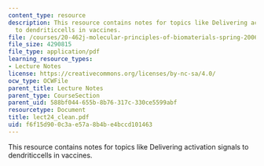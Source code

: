 ```yaml
---
content_type: resource
description: This resource contains notes for topics like Delivering activation signals
  to dendriticcells in vaccines.
file: /courses/20-462j-molecular-principles-of-biomaterials-spring-2006/f6f15d900c3ae57a8b4be4bccd101463_lect24_clean.pdf
file_size: 4290815
file_type: application/pdf
learning_resource_types:
- Lecture Notes
license: https://creativecommons.org/licenses/by-nc-sa/4.0/
ocw_type: OCWFile
parent_title: Lecture Notes
parent_type: CourseSection
parent_uid: 588bf044-655b-8b76-317c-330ce5599abf
resourcetype: Document
title: lect24_clean.pdf
uid: f6f15d90-0c3a-e57a-8b4b-e4bccd101463
---
```

This resource contains notes for topics like Delivering activation signals to dendriticcells in vaccines.